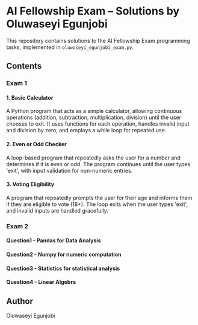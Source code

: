 # AI Fellowship Exam – Solutions by Oluwaseyi Egunjobi

This repository contains solutions to the AI Fellowship Exam programming tasks, implemented in `oluwaseyi_egunjobi_exam.py`.

## Contents

### Exam 1

#### 1. Basic Calculator
A Python program that acts as a simple calculator, allowing continuous operations (addition, subtraction, multiplication, division) until the user chooses to exit. It uses functions for each operation, handles invalid input and division by zero, and employs a while loop for repeated use.

#### 2. Even or Odd Checker
A loop-based program that repeatedly asks the user for a number and determines if it is even or odd. The program continues until the user types 'exit', with input validation for non-numeric entries.

#### 3. Voting Eligibility
A program that repeatedly prompts the user for their age and informs them if they are eligible to vote (18+). The loop exits when the user types 'exit', and invalid inputs are handled gracefully.

### Exam 2

#### Question1 - Pandas for Data Analysis

#### Question2 - Numpy for numeric computation

#### Question3 - Statistics for statistical analysis

#### Question4 - Linear Algebra

## Author

Oluwaseyi Egunjobi
